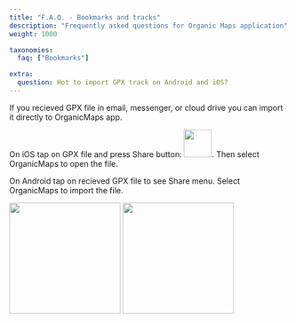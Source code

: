 ```yaml
---
title: "F.A.Q. - Bookmarks and tracks"
description: "Frequently asked questions for Organic Maps application"
weight: 1000

taxonomies:
  faq: ["Bookmarks"]

extra:
  question: Hot to import GPX track on Android and iOS?
---
```


If you recieved GPX file in email, messenger, or cloud drive you can import it directly to OrganicMaps app.

On iOS tap on GPX file and press Share button: <img src="/images/faq/faq-bookmarks-ios-share.png" width="50px"/>. Then select OrganicMaps to open the file.

On Android tap on recieved GPX file to see Share menu. Select OrganicMaps to import the file.

<img src="/images/faq/faq-bookmarks-android-share-1.jpg" width="200px"/> <img src="/images/faq/faq-bookmarks-android-share-2.jpg" width="200px"/>
